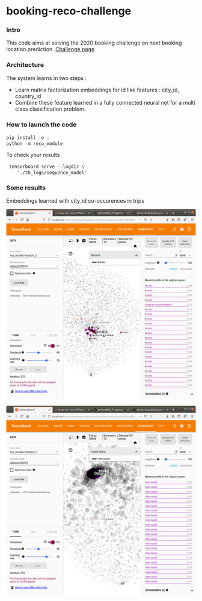# booking-reco-challenge


### Intro 

This code aims at solving the 2020 booking challenge on next booking location prediction. [Challenge page](https://www.bookingchallenge.com)


### Architecture

The system learns in two steps : 

- Learn matrix factorization embeddings for id like features : city_id, country_id
- Combine these feature learned in a fully connected neural net for a multi class classification problem.


### How to launch the code 

```
pip install -e . 
python -m reco_module
```

To check your results

```
 tensorboard serve --logdir \
    './tb_logs/sequence_model'
```



### Some results 

Embeddings learned with city_id co-occurences in trips

![City embedding learned by matrix factorization](imgs/Screenshot_from_2020-12-20_17-26-51.png)


![City embedding learned by matrix factorization](imgs/Screenshot_from_2020-12-20_17-27-41.png)